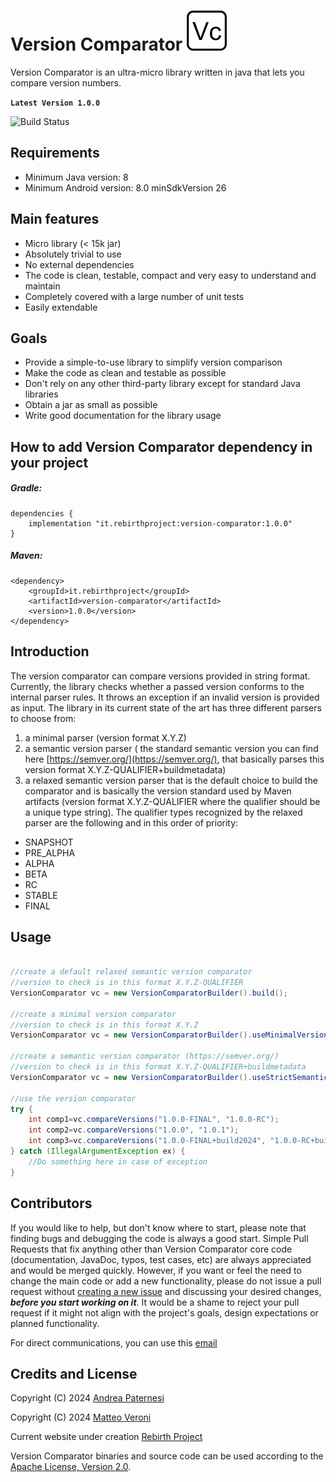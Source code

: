 # Version Comparator ![Version Comparator Icon](icon/versioncomparator.png)
Version Comparator is an ultra-micro library written in java that lets you compare version numbers. 

**```Latest Version 1.0.0```**

![Build Status](https://github.com/Rebirth-Project/version-comparator/actions/workflows/build.yml/badge.svg?raw=true)

## Requirements
- Minimum Java version: 8
- Minimum Android version: 8.0 minSdkVersion 26

## Main features

* Micro library (< 15k jar)
* Absolutely trivial to use
* No external dependencies 
* The code is clean, testable, compact and very easy to understand and maintain
* Completely covered with a large number of unit tests
* Easily extendable

## Goals
  * Provide a simple-to-use library to simplify version comparison
  * Make the code as clean and testable as possible
  * Don't rely on any other third-party library except for standard Java libraries
  * Obtain a jar as small as possible
  * Write good documentation for the library usage

## How to add Version Comparator dependency in your project

##### Gradle:

```
dependencies {
    implementation "it.rebirthproject:version-comparator:1.0.0"
}
```
##### Maven:

```
<dependency>
    <groupId>it.rebirthproject</groupId>
    <artifactId>version-comparator</artifactId>
    <version>1.0.0</version>
</dependency>
```

## Introduction

The version comparator can compare versions provided in string format. Currently, the library checks whether a passed version conforms to the internal parser rules. It throws an exception if an invalid version is provided as input. The library in its current state of the art has three different parsers to choose from:

1. a minimal parser (version format X.Y.Z)
2. a semantic version parser ( the standard semantic version you can find here  [https://semver.org/](https://semver.org/), that basically parses this version format X.Y.Z-QUALIFIER+buildmetadata)
3. a relaxed semantic version parser that is the default choice to build the comparator and is basically the version standard used by Maven artifacts (version format X.Y.Z-QUALIFIER where the qualifier should be a unique type string).
The qualifier types recognized by the relaxed parser are the following and in this order of priority: 

 - SNAPSHOT
 -  PRE_ALPHA
 -  ALPHA
 -  BETA
 -  RC
 -  STABLE
 -  FINAL

## Usage

``` java

//create a default relaxed semantic version comparator
//version to check is in this format X.Y.Z-QUALIFIER
VersionComparator vc = new VersionComparatorBuilder().build();

//create a minimal version comparator 
//version to check is in this format X.Y.Z
VersionComparator vc = new VersionComparatorBuilder().useMinimalVersionParser().build();

//create a semantic version comparator (https://semver.org/)
//version to check is in this format X.Y.Z-QUALIFIER+buildmetadata
VersionComparator vc = new VersionComparatorBuilder().useStrictSemanticVersionParser().build();

//use the version comparator
try {     
    int comp1=vc.compareVersions("1.0.0-FINAL", "1.0.0-RC");
    int comp2=vc.compareVersions("1.0.0", "1.0.1");
    int comp3=vc.compareVersions("1.0.0-FINAL+build2024", "1.0.0-RC+build2023");
} catch (IllegalArgumentException ex) {
    //Do something here in case of exception
}

```

## Contributors

If you would like to help, but don't know where to start, please note that finding bugs and debugging the code is always a good start.
Simple Pull Requests that fix anything other than Version Comparator core code (documentation, JavaDoc, typos, test cases, etc) are 
always appreciated and would be merged quickly.
However, if you want or feel the need to change the main code or add a new functionality, please do not issue a pull request 
without [creating a new  issue](https://github.com/Rebirth-Project/version-comparator/issues/new) and discussing your desired 
changes,  _**before you start working on it**_.
It would be a shame to reject your pull request if it might not align with the project's goals, design expectations or planned functionality.
 
For direct communications, you can use this [email](mailto:rebirthproject2021@gmail.com)

## Credits and License
Copyright (C) 2024 [Andrea Paternesi](https://github.com/patton73)

Copyright (C) 2024 [Matteo Veroni](https://github.com/mavek87)
 
Current website under creation [Rebirth Project](https://www.rebirth-project.it)

Version Comparator binaries and source code can be used according to the [Apache License, Version 2.0](LICENSE.md).
